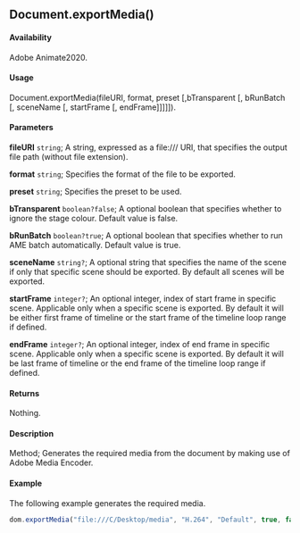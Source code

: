 ## Document.exportMedia()

#### Availability

Adobe Animate2020.

#### Usage

Document.exportMedia(fileURI, format, preset [,bTransparent [, bRunBatch [, sceneName [, startFrame [, endFrame]]]]]).

#### Parameters

**fileURI** `string`; A string, expressed as a file:/// URI, that specifies the output file path (without file extension).

**format** `string`; Specifies the format of the file to be exported.

**preset** `string`; Specifies the preset to be used.

**bTransparent** `boolean?false`; A optional boolean that specifies whether to ignore the stage colour. Default value is false.

**bRunBatch** `boolean?true`; A optional boolean that specifies whether to run AME batch automatically. Default value is true.

**sceneName** `string?`; A optional string that specifies the name of the scene if only that specific scene should be exported. By default all scenes will be exported.

**startFrame** `integer?`; An optional integer, index of start frame in specific scene. Applicable only when a specific scene is exported. By default it will be either first frame of timeline or the start frame of the timeline loop range if defined.

**endFrame** `integer?`; An optional integer, index of end frame in specific scene. Applicable only when a specific scene is exported. By default it will be last frame of timeline or the end frame of the timeline loop range if defined.

#### Returns

Nothing.

#### Description

Method; Generates the required media from the document by making use of Adobe Media Encoder.

#### Example

The following example generates the required media.

```javascript
dom.exportMedia("file:///C/Desktop/media", "H.264", "Default", true, false, "Scene 1", 20, 85);
```
